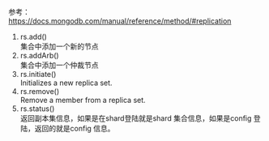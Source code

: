 参考：  
https://docs.mongodb.com/manual/reference/method/#replication  


1. rs.add()  
	集合中添加一个新的节点
2. rs.addArb()	 
  集合中添加一个仲裁节点  
3. rs.initiate()   
	Initializes a new replica set.
4. rs.remove()	
Remove a member from a replica set.  
5. rs.status()    
	返回副本集信息，如果是在shard登陆就是shard 集合信息，如果是config 登陆，返回的就是config 信息。 
